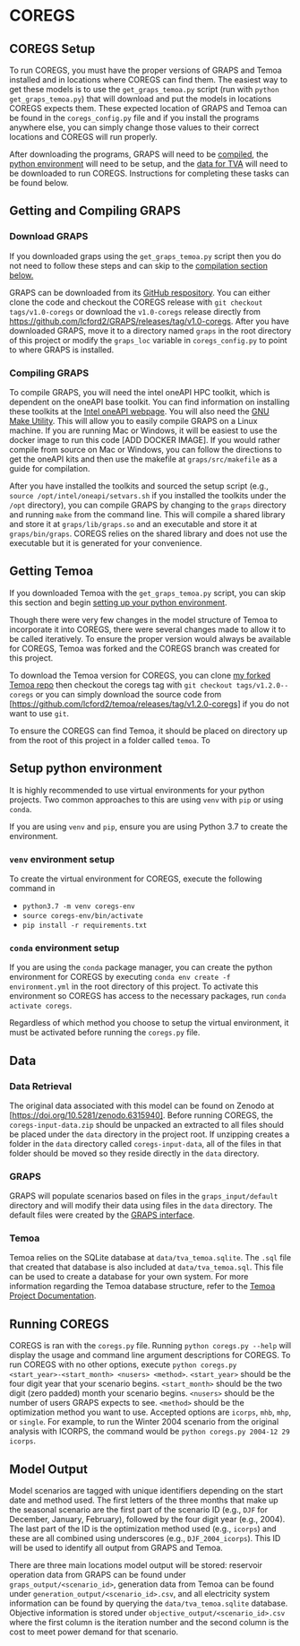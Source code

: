 # COREGS

## COREGS Setup

To run COREGS, you must have the proper versions of GRAPS and Temoa installed and in locations where COREGS can find them.
The easiest way to get these models is to use the `get_graps_temoa.py` script (run with `python get_graps_temoa.py`) that will 
download and put the models in locations COREGS expects them.
These expected location of GRAPS and Temoa can be found in the `coregs_config.py` file and if you install the programs anywhere else,
you can simply change those values to their correct locations and COREGS will run properly. 

After downloading the programs, GRAPS will need to be [compiled](#compiling-graps), the [python environment](#setup-python-environment) will need to be setup, and the [data for TVA](#data-retrieval) will need to be downloaded to run COREGS.
Instructions for completing these tasks can be found below.

## Getting and Compiling GRAPS

### Download GRAPS

If you downloaded graps using the `get_graps_temoa.py` script then you do not need to follow these steps and can skip to the [compilation section below.](#compilng-graps)

GRAPS can be downloaded from its [GitHub respository](https://github.com/lcford2/GRAPS/tree/v1.0-coregs).
You can either clone the code and checkout the COREGS release with `git checkout tags/v1.0-coregs` or download the `v1.0-coregs` release directly from https://github.com/lcford2/GRAPS/releases/tag/v1.0-coregs.
After you have downloaded GRAPS, move it to a directory named `graps` in the root directory of this project or modify the `graps_loc` variable in `coregs_config.py` to point to where GRAPS is installed.

### Compiling GRAPS

To compile GRAPS, you will need the intel oneAPI HPC toolkit, which is dependent on the oneAPI base toolkit. 
You can find information on installing these toolkits at the [Intel oneAPI webpage](https://www.intel.com/content/www/us/en/developer/tools/oneapi/toolkits.html#gs.pvef6v). 
You will also need the [GNU Make Utility](https://www.gnu.org/software/make/).
This will allow you to easily compile GRAPS on a Linux machine. 
If you are running Mac or Windows, it will be easiest to use the docker image to run this code [ADD DOCKER IMAGE].
If you would rather compile from source on Mac or Windows, you can follow the directions to get the oneAPI kits and then use the makefile at `graps/src/makefile` as a guide for compilation. 

After you have installed the toolkits and sourced the setup script (e.g., `source /opt/intel/oneapi/setvars.sh` if you installed the toolkits under the `/opt` directory), you can compile GRAPS by changing to the `graps` directory and running `make` from the command line. 
This will compile a shared library and store it at `graps/lib/graps.so` and an executable and store it at `graps/bin/graps`. 
COREGS relies on the shared library and does not use the executable but it is generated for your convenience.

## Getting Temoa

If you downloaded Temoa with the `get_graps_temoa.py` script, you can skip this section and begin [setting up your python environment](#setup-python-environment).

Though there were very few changes in the model structure of Temoa to incorporate it into COREGS, there were several changes made to allow it to be called iteratively.
To ensure the proper version would always be available for COREGS, Temoa was forked and the COREGS branch was created for this project.

To download the Temoa version for COREGS, you can clone [my forked Temoa repo](https://github.com/lcford2/temoa) then checkout the coregs tag with `git checkout tags/v1.2.0--coregs` or you can simply download the source code from [https://github.com/lcford2/temoa/releases/tag/v1.2.0-coregs] if you do not want to use `git`. 

To ensure the COREGS can find Temoa, it should be placed on directory up from the root of this project in a folder called `temoa`. 
To 

## Setup python environment

It is highly recommended to use virtual environments for your python projects.
Two common approaches to this are using `venv` with `pip` or using `conda`.

If you are using `venv` and `pip`, ensure you are using Python 3.7 to create the environment.

### `venv` environment setup

To create the virtual environment for COREGS, execute the following command in
- `python3.7 -m venv coregs-env`
- `source coregs-env/bin/activate`
- `pip install -r requirements.txt`

### `conda` environment setup

If you are using the `conda` package manager, you can create the python environment for COREGS by executing `conda env create -f environment.yml` in the root directory of this project. 
To activate this environment so COREGS has access to the necessary packages, run `conda activate coregs`.

Regardless of which method you choose to setup the virtual environment, it must be activated before running the `coregs.py` file.

## Data

### Data Retrieval

The original data associated with this model can be found on Zenodo at [https://doi.org/10.5281/zenodo.6315940].
Before running COREGS, the `coregs-input-data.zip` should be unpacked an extracted to all files should be placed under the `data` directory in the project root.
If unzipping creates a folder in the `data` directory called `coregs-input-data`, all of the files in that folder should be moved so they reside directly in the
`data` directory.

### GRAPS

GRAPS will populate scenarios based on files in the `graps_input/default` directory and will modify their data using files in the `data` directory. 
The default files were created by the [GRAPS interface](https://github.com/lcford2/graps_gui).

### Temoa

Temoa relies on the SQLite database at `data/tva_temoa.sqlite`. 
The `.sql` file that created that database is also included at `data/tva_temoa.sql`.
This file can be used to create a database for your own system.
For more information regarding the Temoa database structure, refer to the [Temoa Project Documentation](https://temoacloud.com/temoaproject/Documentation.html#database-construction).

## Running COREGS

COREGS is ran with the `coregs.py` file.
Running `python coregs.py --help` will display the usage and command line argument descriptions for COREGS.
To run COREGS with no other options, execute `python coregs.py <start_year>-<start_month> <nusers> <method>`.
`<start_year>` should be the four digit year that your scenario begins.
`<start_month>` should be the two digit (zero padded) month your scenario begins.
`<nusers>` should be the number of users GRAPS expects to see.
`<method>` should be the optimization method you want to use. Accepted options are `icorps`, `mhb`, `mhp`, or `single`. 
For example, to run the Winter 2004 scenario from the original analysis with ICORPS, the command would be `python coregs.py 2004-12 29 icorps`.

## Model Output

Model scenarios are tagged with unique identifiers depending on the start date and method used.
The first letters of the three months that make up the seasonal scenario are the first part of the scenario ID (e.g., `DJF` for December, January, February), followed by the four digit year (e.g., 2004). 
The last part of the ID is the optimization method used (e.g., `icorps`) and these are all combined using underscores (e.g., `DJF_2004_icorps`).
This ID will be used to identify all output from GRAPS and Temoa.

There are three main locations model output will be stored: reservoir operation data from GRAPS can be found under `graps_output/<scenario_id>`, generation data from Temoa can be found under `generation_output/<scenario_id>.csv`, and all electricity system information can be found by querying the `data/tva_temoa.sqlite` database.
Objective information is stored under `objective_output/<scenario_id>.csv` where the first column is the iteration number and the second column is the cost to meet power demand for that scenario.
